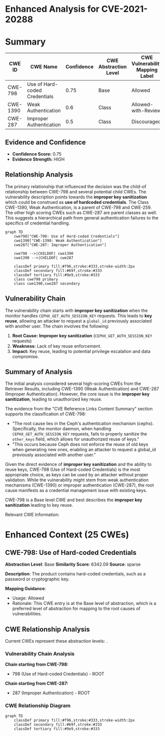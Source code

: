 # Enhanced Analysis for CVE-2021-20288

# Summary
| CWE ID    | CWE Name                                                                                             | Confidence | CWE Abstraction Level | CWE Vulnerability Mapping Label | CWE-Vulnerability Mapping Notes |
| --------- | ---------------------------------------------------------------------------------------------------- | ---------- | ----------------------- | ------------------------------- | ----------------------------- |
| CWE-798 | Use of Hard-coded Credentials | 0.75       | Base                    | Allowed                       | Primary CWE |
| CWE-1390  | Weak Authentication                                                                                    | 0.6        | Class                     | Allowed-with-Review             | Secondary Candidate             |
| CWE-287   | Improper Authentication                                                                                 | 0.5        | Class                     | Discouraged                     | Secondary Candidate             |

## Evidence and Confidence

*   **Confidence Score:** 0.75
*   **Evidence Strength:** HIGH

## Relationship Analysis
The primary relationship that influenced the decision was the child-of relationship between CWE-798 and several potential child CWEs. The vulnerability description points towards the **improper key sanitization** which could be construed as **use of hardcoded credentials**. The Class CWE-1390, Weak Authentication, is a parent of CWE-798 and CWE-259. The other high scoring CWEs such as CWE-287 are parent classes as well. This suggests a hierarchical path from general authentication failures to the specifics of credential handling.

```mermaid
graph TD
    cwe798["CWE-798: Use of Hard-coded Credentials"]
    cwe1390["CWE-1390: Weak Authentication"]
    cwe287["CWE-287: Improper Authentication"]
    
    cwe798 -->|CHILDOF| cwe1390
    cwe1390 -->|CHILDOF| cwe287
    
    classDef primary fill:#f96,stroke:#333,stroke-width:2px
    classDef secondary fill:#69f,stroke:#333
    classDef tertiary fill:#9e9,stroke:#333
    class cwe798 primary
    class cwe1390,cwe287 secondary
```

## Vulnerability Chain
The vulnerability chain starts with **improper key sanitization** when the monitor handles `CEPHX_GET_AUTH_SESSION_KEY` requests. This leads to **key reuse**, allowing an attacker to request a `global_id` previously associated with another user. The chain involves the following:

1.  **Root Cause:** **Improper key sanitization** (`CEPHX_GET_AUTH_SESSION_KEY` requests)
2.  **Weakness:** Lack of key reuse enforcement.
3.  **Impact:** Key reuse, leading to potential privilege escalation and data compromise.

## Summary of Analysis
The initial analysis considered several high-scoring CWEs from the Retriever Results, including CWE-1390 (Weak Authentication) and CWE-287 (Improper Authentication). However, the core issue is the **improper key sanitization**, leading to unauthorized key reuse.

The evidence from the "CVE Reference Links Content Summary" section supports the classification of CWE-798:

*   "The root cause lies in the Ceph's authentication mechanism (cephx). Specifically, the monitor daemon, when handling `CEPHX_GET_AUTH_SESSION_KEY` requests, fails to properly sanitize the `other_keys` field, which allows for unauthorized reuse of keys."
*   "This occurs because Ceph does not enforce the reuse of old keys when generating new ones, enabling an attacker to request a global_id previously associated with another user."

Given the direct evidence of **improper key sanitization** and the ability to reuse keys, CWE-798 (Use of Hard-coded Credentials) is the most appropriate choice, as keys can be used by an attacker without proper validation. While the vulnerability might stem from weak authentication mechanisms (CWE-1390) or improper authentication (CWE-287), the root cause manifests as a credential management issue with existing keys.

CWE-798 is a Base level CWE and best describes the **improper key sanitization** leading to key reuse.

Relevant CWE Information:

# Enhanced Context (25 CWEs)

## CWE-798: Use of Hard-coded Credentials
**Abstraction Level**: Base
**Similarity Score**: 6342.09
**Source**: sparse

**Description**:
The product contains hard-coded credentials, such as a password or cryptographic key.

**Mapping Guidance**:
- Usage: Allowed
- Rationale: This CWE entry is at the Base level of abstraction, which is a preferred level of abstraction for mapping to the root causes of vulnerabilities.


## CWE Relationship Analysis

Current CWEs represent these abstraction levels: .


### Vulnerability Chain Analysis

**Chain starting from CWE-798:**
- 798 (Use of Hard-coded Credentials) - ROOT


**Chain starting from CWE-287:**
- 287 (Improper Authentication) - ROOT



### CWE Relationship Diagram

```mermaid
graph TD
    classDef primary fill:#f96,stroke:#333,stroke-width:2px
    classDef secondary fill:#69f,stroke:#333
    classDef tertiary fill:#9e9,stroke:#333
```